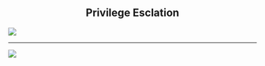 <center><h2> Privilege Esclation </h2></center>

<img src="https://github.com/realkanavarora/privilege-esclation/blob/main/Images/Linux%20Privilege%20Escalation.png">
<hr>
<img src="https://raw.githubusercontent.com/realkanavarora/privilege-esclation/main/Images/Windows%20Privilege%20Escalation.png">
